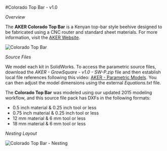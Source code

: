 #Colorado Top Bar - v1.0

*Overview*

The **AKER Colorado Top Bar** is a Kenyan top-bar style beehive designed to be fabricated using a CNC router and standard sheet materials. For more information, visit the [AKER Website](http://www.akerkits.com).

![Colorado Top Bar](https://github.com/opensourcebeehives/Hive_Colorado_Top_Bar/blob/master/Images/AKER%20-%20Colorado%20Top%20Bar%20-%20v1.0%20-%20Master%20Assembly-min%20Cropped.jpg?raw=true)

*Source Files*

We model each kit in SolidWorks. To access the parametric source files, download the *AKER - GrowSquare - v1.0 - SW-P.zip* file and then establish local file references following this video: [AKER - Parametric Models](https://www.youtube.com/watch?v=Ewdrlv4nSA0). You can then adjust the model dimensions using the external *Equations.txt* file.

The **Colorado Top Bar** was modeled using our updated 2015 modeling workflow, and this source file pack has DXFs in the following formats:

 * 0.5 inch material & 0.25 inch tool or less
 * 0.75 inch material & 0.25 inch tool or less
 * 12 mm material & 6 mm tool or less
 * 18 mm material & 6 mm tool or less

*Nesting Layout*

![Colorado Top Bar - Nesting](https://github.com/opensourcebeehives/Hive_Colorado_Top_Bar/blob/master/Images/AKER%20-%20Colorado%20Top%20Bar%20-%20v1.0%20-%20Nesting%20Assembly-min%20Cropped.jpg?raw=true)

